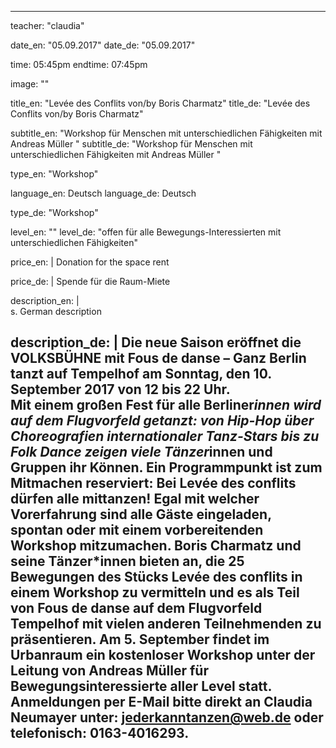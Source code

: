 ---
teacher: "claudia"

date_en: "05.09.2017"
date_de: "05.09.2017"

time: 05:45pm
endtime: 07:45pm

image: ""

title_en: "Levée des Conflits von/by Boris Charmatz"
title_de: "Levée des Conflits von/by Boris Charmatz"

subtitle_en: "Workshop für Menschen mit unterschiedlichen Fähigkeiten mit Andreas Müller "
subtitle_de: "Workshop für Menschen mit unterschiedlichen Fähigkeiten mit Andreas Müller "

type_en: "Workshop"

language_en: Deutsch
language_de: Deutsch

type_de: "Workshop"

level_en: ""
level_de: "offen für alle Bewegungs-Interessierten mit unterschiedlichen Fähigkeiten"

price_en: |
  Donation for the space rent

price_de: |
  Spende für die Raum-Miete



description_en: |  
  s. German description

  
description_de: |
  Die neue Saison eröffnet die VOLKSBÜHNE mit Fous de danse – Ganz Berlin tanzt auf Tempelhof am Sonntag, den 10. September 2017 von 12 bis 22 Uhr.   
  Mit einem großen Fest für alle Berliner*innen wird auf dem Flugvorfeld getanzt: von Hip-Hop über Choreografien internationaler Tanz-Stars bis zu Folk Dance zeigen viele Tänzer*innen und Gruppen ihr Können.
  Ein Programmpunkt ist zum Mitmachen reserviert: Bei Levée des conflits dürfen alle mittanzen! Egal mit welcher Vorerfahrung sind alle Gäste eingeladen, spontan oder mit einem vorbereitenden Workshop mitzumachen.
  Boris Charmatz und seine Tänzer*innen bieten an, die 25 Bewegungen des Stücks Levée des conflits in einem Workshop zu vermitteln und es als Teil von Fous de danse auf dem Flugvorfeld Tempelhof mit vielen anderen Teilnehmenden zu präsentieren.
  Am 5. September findet im Urbanraum ein kostenloser Workshop unter der Leitung von Andreas Müller für Bewegungsinteressierte aller Level statt. 
  Anmeldungen per E-Mail bitte direkt an Claudia Neumayer unter: jederkanntanzen@web.de oder telefonisch: 0163-4016293. 
  ---


